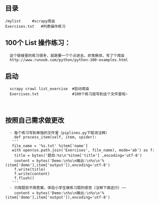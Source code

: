 ## 目录
	/mylist 	#scrapy爬虫
	Exercises.txt	#列表操作练习

## 100个 List 操作练习： 
      这个链接里的练习很多，就是要一个个点进去，非常麻烦，写了个爬虫
      http://www.runoob.com/python/python-100-examples.html
      
## 启动
      scrapy crawl list_exercise  #启动爬虫
      Exercises.txt               #100个练习就写到这个文件里啦~ 
      
## 按照自己需求做更改
      - 每个练习写到单独的文件里（piplines.py下取消注释）
      	def process_item(self, item, spider):
	   '''
	   file_name = '%s.txt' %item['name']
	   with open(os.path.join('Exercises', file_name), mode='ab') as f:
	   	title = bytes('题目:%s\n'%item['title'] ,encoding='utf-8')
	   	content = bytes('Demo:\n%s\n输出:\n%s\n'%(item['demo'],item['output']),encoding='utf-8')
	   	f.write(title)
	   	f.write(content)
	   	f.flush()
	   '''
      - 只爬题目不爬答案，体验小学生做练习题的感觉（注释下面这行）~~ 
      	content = bytes('Demo:\n%s\n输出:\n%s\n'%(item['demo'],item['output']),encoding='utf-8')




